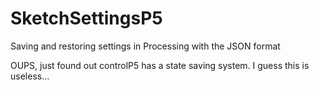 # SketchSettingsP5
Saving and restoring settings in Processing with the JSON format

OUPS, just found out controlP5 has a state saving system. I guess this is useless...
